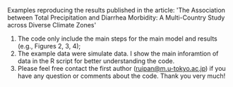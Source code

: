 Examples reproducing the results published in the article:
'The Association between Total Precipitation and Diarrhea Morbidity: A Multi-Country Study across Diverse Climate Zones'

1. The code only include the main steps for the main model and results (e.g., Figures 2, 3, 4);
2. The example data were simulate data. I show the main inforamtion of data in the R script for better understanding the code.
3. Please feel free contact the first author (ruipan@m.u-tokyo.ac.jp) if you have any question or comments about the code. Thank you very much!
